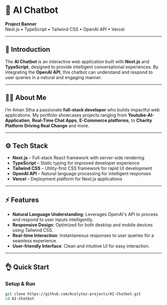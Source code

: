 # 🤖 AI Chatbot

**Project Banner**  
Next.js • TypeScript • Tailwind CSS • OpenAI API • Vercel

---

## 🚀 Introduction

The **AI Chatbot** is an interactive web application built with **Next.js** and **TypeScript**, designed to provide intelligent conversational experiences. By integrating the **OpenAI API**, this chatbot can understand and respond to user queries in a natural and engaging manner.

---

## 👨‍💻 About Me  

I’m Aman Stha a passionate **full-stack developer** who builds impactful web applications. My portfolio showcases projects ranging from **Youtube-AI-Application**, **Real-Time Chat Apps**, **E-Commerce platforms**, to **Charity Platform Driving Real Change** and more.

---

## ⚙️ Tech Stack

- **Next.js** – Full-stack React framework with server-side rendering  
- **TypeScript** – Static typing for improved developer experience  
- **Tailwind CSS** – Utility-first CSS framework for rapid UI development  
- **OpenAI API** – Natural language processing for intelligent responses  
- **Vercel** – Deployment platform for Next.js applications  

---

## ⚡️ Features

- **Natural Language Understanding**: Leverages OpenAI's API to process and respond to user inputs intelligently.  
- **Responsive Design**: Optimized for both desktop and mobile devices using Tailwind CSS.  
- **Real-time Interaction**: Instantaneous responses to user queries for a seamless experience.  
- **User-friendly Interface**: Clean and intuitive UI for easy interaction.  

---

## 👌 Quick Start

### Setup & Run

```bash
git clone https://github.com/Acolytez-projects/AI-Chatbot.git
cd AI-Chatbot
